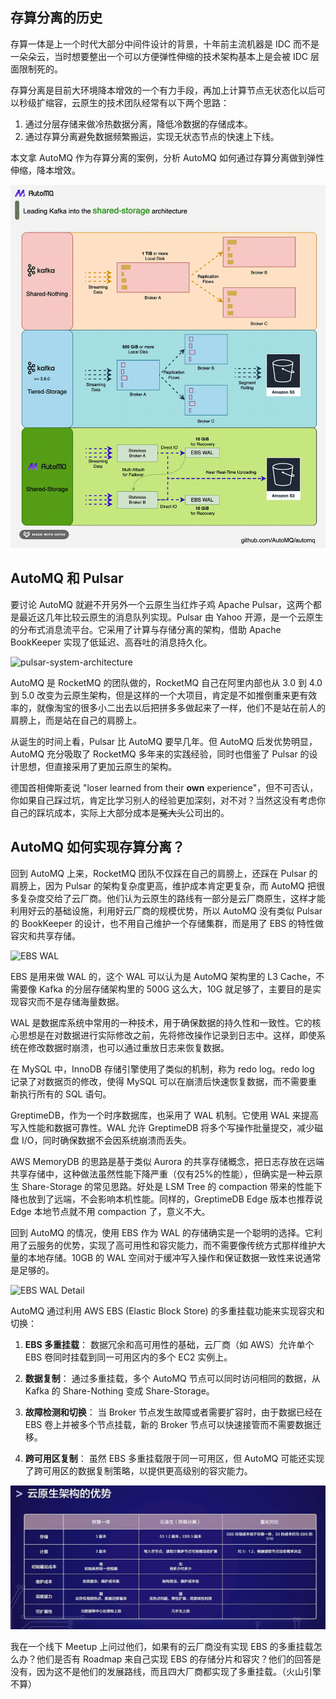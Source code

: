
<!--more-->

## 存算分离的历史

存算一体是上一个时代大部分中间件设计的背景，十年前主流机器是 IDC 而不是一朵朵云，当时想要整出一个可以方便弹性伸缩的技术架构基本上是会被 IDC 层面限制死的。

存算分离是目前大环境降本增效的一个有力手段，再加上计算节点无状态化以后可以秒级扩缩容，云原生的技术团队经常有以下两个思路：

1. 通过分层存储来做冷热数据分离，降低冷数据的存储成本。
2. 通过存算分离避免数据频繁搬运，实现无状态节点的快速上下线。

本文拿 AutoMQ 作为存算分离的案例，分析 AutoMQ 如何通过存算分离做到弹性伸缩，降本增效。

![automq_vs_kafka](https://github.com/AutoMQ/automq/blob/main/docs/images/automq_vs_kafka.gif?raw=true)

## AutoMQ 和 Pulsar

要讨论 AutoMQ 就避不开另外一个云原生当红炸子鸡 Apache Pulsar，这两个都是最近这几年比较云原生的消息队列实现。Pulsar 由 Yahoo 开源，是一个云原生的分布式消息流平台。它采用了计算与存储分离的架构，借助 Apache BookKeeper 实现了低延迟、高吞吐的消息持久化。

![pulsar-system-architecture](https://pulsar.apache.org/assets/images/pulsar-system-architecture-6890df6b0c59a065a56492659ba87933.png)

AutoMQ 是 RocketMQ 的团队做的，RocketMQ 自己在阿里内部也从 3.0 到 4.0 到 5.0 改变为云原生架构，但是这样的一个大项目，肯定是不如推倒重来更有效率的，就像淘宝的很多小二出去以后把拼多多做起来了一样，他们不是站在前人的肩膀上，而是站在自己的肩膀上。

从诞生的时间上看，Pulsar 比 AutoMQ 要早几年。但 AutoMQ 后发优势明显，AutoMQ 充分吸取了 RocketMQ 多年来的实践经验，同时也借鉴了 Pulsar 的设计思想，但直接采用了更加云原生的架构。

德国首相俾斯麦说 "loser learned from their **own** experience"，但不可否认，你如果自己踩过坑，肯定比学习别人的经验更加深刻，对不对？当然这没有考虑你自己的踩坑成本，实际上大部分成本是~~冤大头~~公司出的。

## AutoMQ 如何实现存算分离？

回到 AutoMQ 上来，RocketMQ 团队不仅踩在自己的肩膀上，还踩在 Pulsar 的肩膀上，因为 Pulsar 的架构复杂度更高，维护成本肯定更复杂，而 AutoMQ 把很多复杂度交给了云厂商。他们认为云原生的路线有一部分是云厂商原生，这样才能利用好云的基础设施，利用好云厂商的规模优势，所以 AutoMQ 没有类似 Pulsar 的 BookKeeper 的设计，也不用自己维护一个存储集群，而是用了 EBS 的特性做容灾和共享存储。

![EBS WAL](https://docs.automq.com/assets/images/1-d40ca938521a07d9f47c6bb35d883061.png)

EBS 是用来做 WAL 的，这个 WAL 可以认为是 AutoMQ 架构里的 L3 Cache，不需要像 Kafka 的分层存储架构里的 500G 这么大，10G 就足够了，主要目的是实现容灾而不是存储海量数据。

WAL 是数据库系统中常用的一种技术，用于确保数据的持久性和一致性。它的核心思想是在对数据进行实际修改之前，先将修改操作记录到日志中。这样，即使系统在修改数据时崩溃，也可以通过重放日志来恢复数据。

在 MySQL 中，InnoDB 存储引擎使用了类似的机制，称为 redo log。redo log 记录了对数据页的修改，使得 MySQL 可以在崩溃后快速恢复数据，而不需要重新执行所有的 SQL 语句。

GreptimeDB，作为一个时序数据库，也采用了 WAL 机制。它使用 WAL 来提高写入性能和数据可靠性。WAL 允许 GreptimeDB 将多个写操作批量提交，减少磁盘 I/O，同时确保数据不会因系统崩溃而丢失。

AWS MemoryDB 的思路是基于类似 Aurora 的共享存储概念，把日志存放在远端共享存储中，这种做法虽然性能下降严重（仅有25%的性能），但确实是一种云原生 Share-Storage 的常见思路。好处是 LSM Tree 的 compaction 带来的性能下降也放到了远端，不会影响本机性能。同样的，GreptimeDB Edge 版本也推荐说 Edge 本地节点就不用 compaction 了，意义不大。

回到 AutoMQ 的情况，使用 EBS 作为 WAL 的存储确实是一个聪明的选择。它利用了云服务的优势，实现了高可用性和容灾能力，而不需要像传统方式那样维护大量的本地存储。10GB 的 WAL 空间对于缓冲写入操作和保证数据一致性来说通常是足够的。

![EBS WAL Detail](https://docs.automq.com/assets/images/1-4bdbe32917f8d3513fdf0283658cebe6.gif)

AutoMQ 通过利用 AWS EBS (Elastic Block Store) 的多重挂载功能来实现容灾和切换：

1. **EBS 多重挂载**：
   数据冗余和高可用性的基础，云厂商（如 AWS）允许单个 EBS 卷同时挂载到同一可用区内的多个 EC2 实例上。

2. **数据复制**：
   通过多重挂载，多个 AutoMQ 节点可以同时访问相同的数据，从 Kafka 的 Share-Nothing 变成 Share-Storage。

3. **故障检测和切换**：
   当 Broker 节点发生故障或者需要扩容时，由于数据已经在 EBS 卷上并被多个节点挂载，新的 Broker 节点可以快速接管而不需要数据迁移。

4. **跨可用区复制**：
   虽然 EBS 多重挂载限于同一可用区，但 AutoMQ 可能还实现了跨可用区的数据复制策略，以提供更高级别的容灾能力。

![automq-use-ebs](/blog_img/compute-storage-seperate/1.png)

我在一个线下 Meetup 上问过他们，如果有的云厂商没有实现 EBS 的多重挂载怎么办？他们是否有 Roadmap 来自己实现 EBS 的存储分片和容灾？他们的回答是没有，因为这不是他们的发展路线，而且四大厂商都实现了多重挂载。（火山引擎不算）